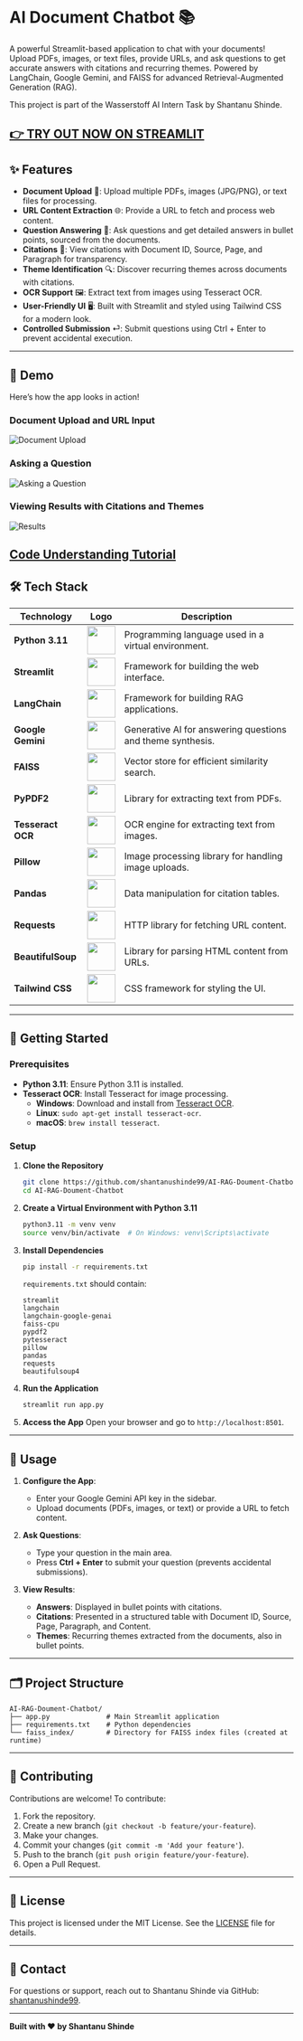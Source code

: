 # AI Document Chatbot 📚   

A powerful Streamlit-based application to chat with your documents! Upload PDFs, images, or text files, provide URLs, and ask questions to get accurate answers with citations and recurring themes. Powered by LangChain, Google Gemini, and FAISS for advanced Retrieval-Augmented Generation (RAG).

This project is part of the Wasserstoff AI Intern Task by Shantanu Shinde.

[👉 TRY OUT NOW ON STREAMLIT](https://shantanu-shinde-wasserstoff-aiinterntask-mqtehotw8i4fvivbrqyop.streamlit.app/)
---

## ✨ Features

- **Document Upload** 📄: Upload multiple PDFs, images (JPG/PNG), or text files for processing.
- **URL Content Extraction** 🌐: Provide a URL to fetch and process web content.
- **Question Answering** 💬: Ask questions and get detailed answers in bullet points, sourced from the documents.
- **Citations** 📑: View citations with Document ID, Source, Page, and Paragraph for transparency.
- **Theme Identification** 🔍: Discover recurring themes across documents with citations.
- **OCR Support** 🖼️: Extract text from images using Tesseract OCR.
- **User-Friendly UI** 🖥️: Built with Streamlit and styled using Tailwind CSS for a modern look.
- **Controlled Submission** ⏎: Submit questions using Ctrl + Enter to prevent accidental execution.

---

## 📸 Demo

Here’s how the app looks in action! 

### Document Upload and URL Input
![Document Upload](images/Screenshot(134).png)

### Asking a Question
![Asking a Question](images/Screenshot(132).png)

### Viewing Results with Citations and Themes
![Results](images/Screenshot(133).png)

[Code Understanding Tutorial](https://code2tutorial.com/tutorial/a74e1df2-c683-4e3b-8b92-fc2de3121273/index.md)
---

## 🛠️ Tech Stack

| Technology            | Logo                                                                 | Description                                      |
|-----------------------|----------------------------------------------------------------------|--------------------------------------------------|
| **Python 3.11**       | <img src="https://www.python.org/static/community_logos/python-logo.png" width="50"> | Programming language used in a virtual environment. |
| **Streamlit**         | <img src="https://streamlit.io/images/brand/streamlit-logo-primary-colormark-darktext.png" width="50"> | Framework for building the web interface. |
| **LangChain**         | <img src="https://avatars.githubusercontent.com/u/108318121" width="50"> | Framework for building RAG applications. |
| **Google Gemini**     | <img src="https://storage.googleapis.com/gweb-uniblog-publish-prod/images/final_open_graph_1.width-1300.png" width="50"> | Generative AI for answering questions and theme synthesis. |
| **FAISS**             | <img src="https://360digitmg.com/uploads/blog/faiss-vector-database-coverpage.png" width="50"> | Vector store for efficient similarity search. |
| **PyPDF2**            | <img src="https://miro.medium.com/v2/resize:fit:612/1*4P3Uspl6qpWoaajQdtKYKw.png" width="50"> | Library for extracting text from PDFs. |
| **Tesseract OCR**     | <img src="https://cdn.hashnode.com/res/hashnode/image/upload/v1660124913170/yxa1mBPXi.jpeg" width="50"> | OCR engine for extracting text from images. |
| **Pillow**            | <img src="https://pillow.readthedocs.io/en/stable/_static/pillow-logo-dark-text.png" width="50"> | Image processing library for handling image uploads. |
| **Pandas**            | <img src="https://pandas.pydata.org/static/img/pandas_secondary.svg" width="50"> | Data manipulation for citation tables. |
| **Requests**          | <img src="https://requests.readthedocs.io/en/master/_static/requests-sidebar.png" width="50"> | HTTP library for fetching URL content. |
| **BeautifulSoup**     | <img src="https://www.crummy.com/software/BeautifulSoup/bs4/doc/_images/6.1.jpg" width="50"> | Library for parsing HTML content from URLs. |
| **Tailwind CSS**      | <img src="https://upload.wikimedia.org/wikipedia/commons/thumb/d/d5/Tailwind_CSS_Logo.svg/2560px-Tailwind_CSS_Logo.svg.png" width="50"> | CSS framework for styling the UI. |

---

## 🚀 Getting Started

### Prerequisites
- **Python 3.11**: Ensure Python 3.11 is installed.
- **Tesseract OCR**: Install Tesseract for image processing.
  - **Windows**: Download and install from [Tesseract OCR](https://github.com/UB-Mannheim/tesseract/wiki).
  - **Linux**: `sudo apt-get install tesseract-ocr`.
  - **macOS**: `brew install tesseract`.

### Setup

1. **Clone the Repository**
   ```bash
   git clone https://github.com/shantanushinde99/AI-RAG-Doument-Chatbot.git
   cd AI-RAG-Doument-Chatbot
   ```

2. **Create a Virtual Environment with Python 3.11**
   ```bash
   python3.11 -m venv venv
   source venv/bin/activate  # On Windows: venv\Scripts\activate
   ```

3. **Install Dependencies**
   ```bash
   pip install -r requirements.txt
   ```

   `requirements.txt` should contain:
   ```
   streamlit
   langchain
   langchain-google-genai
   faiss-cpu
   pypdf2
   pytesseract
   pillow
   pandas
   requests
   beautifulsoup4
   ```

4. **Run the Application**
   ```bash
   streamlit run app.py
   ```

5. **Access the App**
   Open your browser and go to `http://localhost:8501`.

---

## 📖 Usage

1. **Configure the App**:
   - Enter your Google Gemini API key in the sidebar.
   - Upload documents (PDFs, images, or text) or provide a URL to fetch content.

2. **Ask Questions**:
   - Type your question in the main area.
   - Press **Ctrl + Enter** to submit your question (prevents accidental submissions).

3. **View Results**:
   - **Answers**: Displayed in bullet points with citations.
   - **Citations**: Presented in a structured table with Document ID, Source, Page, Paragraph, and Content.
   - **Themes**: Recurring themes extracted from the documents, also in bullet points.

---

## 🗂️ Project Structure

```
AI-RAG-Doument-Chatbot/
├── app.py              # Main Streamlit application
├── requirements.txt    # Python dependencies
└── faiss_index/        # Directory for FAISS index files (created at runtime)

```

---

## 🤝 Contributing

Contributions are welcome! To contribute:

1. Fork the repository.
2. Create a new branch (`git checkout -b feature/your-feature`).
3. Make your changes.
4. Commit your changes (`git commit -m 'Add your feature'`).
5. Push to the branch (`git push origin feature/your-feature`).
6. Open a Pull Request.

---

## 📜 License

This project is licensed under the MIT License. See the [LICENSE](LICENSE) file for details.

---

## 📧 Contact

For questions or support, reach out to Shantanu Shinde via GitHub: [shantanushinde99](https://github.com/shantanushinde99).

---

**Built with ❤️ by Shantanu Shinde**

